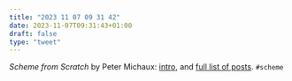 ```yaml
---
title: "2023 11 07 09 31 42"
date: 2023-11-07T09:31:43+01:00
draft: false
type: "tweet"
---
```

_Scheme from Scratch_ by Peter Michaux: [intro](http://peter.michaux.ca/articles/scheme-from-scratch-introduction), and [full list of posts](http://peter.michaux.ca/). `#scheme`
